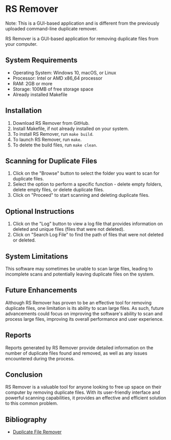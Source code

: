 
# RS Remover

Note: This is a GUI-based application and is different from the previously uploaded command-line duplicate remover.

RS Remover is a GUI-based application for removing duplicate files from your computer.

## System Requirements

- Operating System: Windows 10, macOS, or Linux
- Processor: Intel or AMD x86_64 processor
- RAM: 2GB or more
- Storage: 100MB of free storage space
- Already installed Makefile

## Installation

1. Download RS Remover from GitHub.
2. Install Makefile, if not already installed on your system.
3. To install RS Remover, run `make build`.
4. To launch RS Remover, run `make`.
5. To delete the build files, run `make clean`.

## Scanning for Duplicate Files

1. Click on the "Browse" button to select the folder you want to scan for duplicate files.
2. Select the option to perform a specific function - delete empty folders, delete empty files, or delete duplicate files.
3. Click on "Proceed" to start scanning and deleting duplicate files.

## Optional Instructions

1. Click on the "Log" button to view a log file that provides information on deleted and unique files (files that were not deleted).
2. Click on "Search Log File" to find the path of files that were not deleted or deleted.

## System Limitations

This software may sometimes be unable to scan large files, leading to incomplete scans and potentially leaving duplicate files on the system.

## Future Enhancements

Although RS Remover has proven to be an effective tool for removing duplicate files, one limitation is its ability to scan large files. As such, future advancements could focus on improving the software's ability to scan and process large files, improving its overall performance and user experience.

## Reports

Reports generated by RS Remover provide detailed information on the number of duplicate files found and removed, as well as any issues encountered during the process.

## Conclusion

RS Remover is a valuable tool for anyone looking to free up space on their computer by removing duplicate files. With its user-friendly interface and powerful scanning capabilities, it provides an effective and efficient solution to this common problem.

## Bibliography

- [Duplicate File Remover](https://github.com/Rds2151/Duplicate-File-Remover.git)
